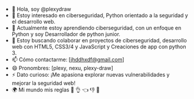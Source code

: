 - 👋 Hola, soy @plexydraw
- 👀 Estoy interesado en ciberseguridad, Python orientado a la seguridad y el desarrollo web.
- 🌱 Actualmente estoy aprendiendo ciberseguridad, con un enfoque en Python y soy Desarrollador de python junior.
- 💞️ Estoy buscando colaborar en proyectos de ciberseguridad, desarrollo web con HTML5, CSS3/4 y JavaScript y Creaciones de app con python 3.
- 📫 Cómo contactarme: [jhddhxdf@gmail.com]
- 😄 Pronombres: [plexy, nexu, plexy-draw]
- ⚡ Dato curioso: ¡Me apasiona explorar nuevas vulnerabilidades y mejorar la seguridad web!
- 🌍 Mi mundo mis reglas 👹  👌 👈 👎 🖖

